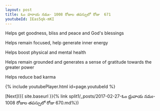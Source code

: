 ```yaml
---
layout: post
title: ఓం హరాయ నమః- 1008 రోజుల తపస్సులో రోజు  671
youtubeId: IEas5qk-mKI
---
```

 
 
Helps get goodness, bliss and peace and God's blessings
 
Helps remain focused, help generate inner energy 
 
Helps boost physical and mental health 
 
Helps remain grounded and generates a sense of gratitude towards the greater power 
 
Helps reduce bad karma
 
 
 
 


{% include youtubePlayer.html id=page.youtubeId %}
 
[Next]({{ site.baseurl }}{% link  split1/_posts/2017-02-27-ఓం ధ్రువాయ నమః- 1008 రోజుల తపస్సులో రోజు  670.md%})
 
